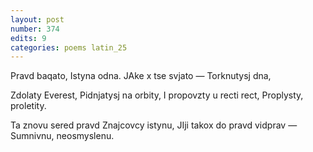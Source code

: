 ```yaml
---
layout: post
number: 374
edits: 9
categories: poems latin_25
---
```


Pravd baqato, 
Istyna odna.
JAke x tse svjato —
Torknutysj dna,

Zdolaty Everest,
Pidnjatysj na orbity,
I propovzty u recti rect,
Proplysty, proletity.

Ta znovu sered pravd
Znajcovcy istynu,
JIji takox do pravd vidprav —
Sumnivnu, neosmyslenu.
